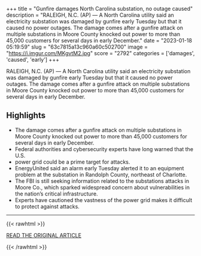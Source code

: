 +++
title = "Gunfire damages North Carolina substation, no outage caused"
description = "RALEIGH, N.C. (AP) — A North Carolina utility said an electricity substation was damaged by gunfire early Tuesday but that it caused no power outages. The damage comes after a gunfire attack  on multiple substations in Moore County knocked out power to more than 45,000 customers for several days in early December."
date = "2023-01-18 05:19:59"
slug = "63c7815a13c960a60c502700"
image = "https://i.imgur.com/MKgvtM2.jpg"
score = "2792"
categories = ['damages', 'caused', 'early']
+++

RALEIGH, N.C. (AP) — A North Carolina utility said an electricity substation was damaged by gunfire early Tuesday but that it caused no power outages. The damage comes after a gunfire attack  on multiple substations in Moore County knocked out power to more than 45,000 customers for several days in early December.

## Highlights

- The damage comes after a gunfire attack on multiple substations in Moore County knocked out power to more than 45,000 customers for several days in early December.
- Federal authorities and cybersecurity experts have long warned that the U.S.
- power grid could be a prime target for attacks.
- EnergyUnited said an alarm early Tuesday alerted it to an equipment problem at the substation in Randolph County, northeast of Charlotte.
- The FBI is still seeking information related to the substations attacks in Moore Co., which sparked widespread concern about vulnerabilities in the nation’s critical infrastructure.
- Experts have cautioned the vastness of the power grid makes it difficult to protect against attacks.

---

{{< rawhtml >}}
  <p class="article-category">
    <a target="_blank" href="https://apnews.com/article/north-carolina-charlotte-law-enforcement-3db28f8dcf0eacaa23224acd298f2cad">READ THE ORIGINAL ARTICLE</a>
  </p>
{{< /rawhtml >}}
